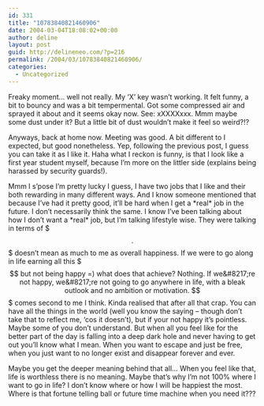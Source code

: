 ```yaml
---
id: 331
title: "10783840821460906"
date: 2004-03-04T18:08:02+00:00
author: deline
layout: post
guid: http://delineneo.com/?p=216
permalink: /2004/03/10783840821460906/
categories:
  - Uncategorized
---
```

Freaky moment&#8230; well not really. My &#8216;X&#8217; key wasn&#8217;t working. It felt funny, a bit to bouncy and was a bit tempermental. Got some compressed air and sprayed it about and it seems okay now. See: xXXXXxxx. Mmm maybe some dust under it? But a little bit of dust wouldn&#8217;t make it feel so weird?!?

Anyways, back at home now. Meeting was good. A bit different to I expected, but good nonetheless. Yep, following the previous post, I guess you can take it as I like it. Haha what I reckon is funny, is that I look like a first year student myself, because I&#8217;m more on the littler side (explains being harassed by security guards!).

Mmm I s&#8217;pose I&#8217;m pretty lucky I guess, I have two jobs that I like and their both rewarding in many different ways. And I know someone mentioned that because I&#8217;ve had it pretty good, it&#8217;ll be hard when I get a \*real\* job in the future. I don&#8217;t necessarily think the same. I know I&#8217;ve been talking about how I don&#8217;t want a \*real\* job, but I&#8217;m talking lifestyle wise. They were talking in terms of $$$. $$$ doesn&#8217;t mean as much to me as overall happiness. If we were to go along in life earning all this $$$ but not being happy =) what does that achieve? Nothing. If we&#8217;re not happy, we&#8217;re not going to go anywhere in life, with a bleak outlook and no ambition or motivation. $$$ comes second to me I think. Kinda realised that after all that crap. You can have all the things in the world (well you know the saying &#8211; though don&#8217;t take that to reflect me, &#8216;cos it doesn&#8217;t), but if your not happy it&#8217;s pointless. Maybe some of you don&#8217;t understand. But when all you feel like for the better part of the day is falling into a deep dark hole and never having to get out you&#8217;ll know what I mean. When you want to escape and just be free, when you just want to no longer exist and disappear forever and ever.

Maybe you get the deeper meaning behind that all&#8230; When you feel like that, life is worthless there is no meaning. Maybe that&#8217;s why I&#8217;m not 100% where I want to go in life? I don&#8217;t know where or how I will be happiest the most. Where is that fortune telling ball or future time machine when you need it???